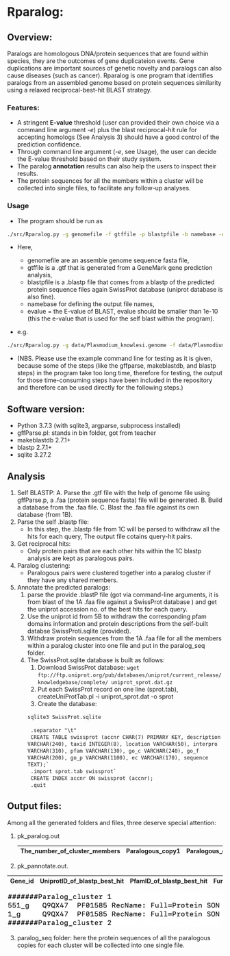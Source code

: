# Rparalog:  
## Overview: 
Paralogs are homologous DNA/protein sequences that are found within species, they are the outcomes of gene duplicateion events. Gene duplications are important sources of genetic novelty and paralogs can also cause diseases (such as cancer). Rparalog is one program that identifies paralogs from an assembled genome based on protein sequences similarity using a relaxed reciprocal-best-hit BLAST strategy.

### Features: 
* A stringent **E-value** threshold (user can provided their own choice via a command line argument _-e_) plus the blast reciprocal-hit rule for accepting homologs (See Analysis 3) should have a good control of the prediction confidence. 
* Through command line argument (_-e_, see Usage), the user can decide the E-value threshold based on their study system.
* The paralog **annotation** results can also help the users to inspect their results.
* The protein sequences for all the members within a cluster will be collected into single files, to facilitate any follow-up analyses.
 
### Usage
* The program should be run as 
```bash
./src/Rparalog.py -g genomefile -f gtffile -p blastpfile -b namebase -e evalue & disown`
```
* Here, 
	* genomefile are an assemble genome sequence fasta file,
	* gtffile is a .gtf that is generated from a GeneMark gene prediction analysis, 
	* blastpfile is a .blastp file that comes from a blastp of the predicted protein sequence files again SwissProt database (uniprot database is also fine).
	* namebase for defining the output file names, 
	* evalue = the E-value of BLAST, evalue should be smaller than 1e-10 (this the e-value that is used for the self blast within the program). 

* e.g. 
```bash
./src/Rparalog.py -g data/Plasmodium_knowlesi.genome -f data/Plasmodium_knowlesi.gtf -p ./blastp/pk.blastp -b pk -e 1e-50 & disown
```
* (NBS. Please use the example command line for testing as it is given, because some of the steps (like the gffparse, makeblastdb, and blastp steps) in the program take too long time, therefore for testing, the output for those time-consuming steps have been included in the repository and therefore can be used directly for the following steps.)

## Software version:
* Python 3.7.3 (with sqlite3, argparse, subprocess installed)
* gffParse.pl: stands in bin folder, got from teacher
* makeblastdb 2.7.1+
* blastp 2.7.1+
* sqlite 3.27.2

## Analysis
1. Self BLASTP:
	A. Parse the .gtf file with the help of genome file using gffParse.p, a .faa (protein sequence fasta) file will be generated.
	B. Build a database from the .faa file.
	C. Blast the .faa file against its own database (from 1B).
2. Parse  the self .blastp file:
	* In this step, the .blastp file from 1C will be parsed to withdraw all the hits for each query, The output file cotains query-hit pairs.
3. Get reciprocal hits:
	* Only protein pairs that are each other hits within the 1C blastp analysis are kept as paralogous pairs.
4. Paralog clustering:
	* Paralogous pairs were clustered together into a paralog cluster if they have any shared members.
5. Annotate the predicted paralogs:
	1. parse the provide .blastP file (got via command-line arguments, it is from blast of the 1A .faa file against a SwissProt database ) and get the uniprot accession no. of the best hits for each query.
	2. Use the uniprot id from 5B to withdraw the corresponding pfam domains information and protein descriptions from the self-built databse SwissProti.sqlite (provided).
	3. Withdraw protein sequences from the 1A .faa file for all the members within a paralog cluster into one file and put in the paralog_seq folder.
	4. The SwissProt.sqlite database is built as follows:
		1. Download SwissProt database: `wget ftp://ftp.uniprot.org/pub/databases/uniprot/current_release/knowledgebase/complete/ uniprot_sprot.dat.gz`
		2. Put each SwissProt record on one line (sprot.tab), createUniProtTab.pl -i uniprot_sprot.dat -o sprot
		3. Create the database: 
		```bash
		sqlite3 SwissProt.sqlite
		```
			.separator "\t"
			CREATE TABLE swissprot (accnr CHAR(7) PRIMARY KEY, description VARCHAR(240), taxid INTEGER(8), location VARCHAR(50), interpro VARCHAR(310), pfam VARCHAR(130), go_c VARCHAR(240), go_f VARCHAR(200), go_p VARCHAR(1100), ec VARCHAR(170), sequence TEXT);`
			.import sprot.tab swissprot`
			CREATE INDEX accnr ON swissprot (accnr);
			.quit
			
## Output files:
Among all the generated folders and files, three deserve special attention:
1. pk_paralog.out

	The_number_of_cluster_members |  Paralogous_copy1  |  Paralogous_copy2.......
	---  |  ---  |  ---
	
2. pk_pannotate.out.

Gene_id  |  UniprotID_of_blastp_best_hit  |  PfamID_of_blastp_best_hit |  Functional_description_of_blastp_best_hit
---  |  ---  |  ---  |  ---  |
![alt text](https://github.com/Maj18/Rparalog/blob/master/pk_pannotate.out.png) 

3. paralog_seq folder: here the protein sequences of all the paralogous copies for each cluster will be collected into one single file.
	
			
		
	